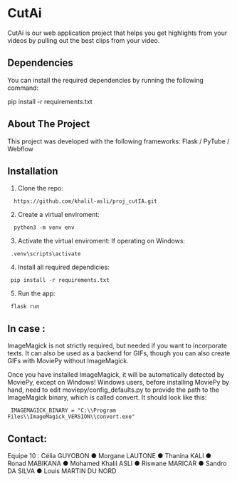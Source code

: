 # CutAi

 CutAi is our web application project that helps you get highlights from your videos by pulling out the best clips from your video.

## Dependencies

You can install the required dependencies by running the following command:

pip install -r requirements.txt

## About The Project

This project was developed with the following frameworks:
    Flask
  / PyTube
  / Webflow
  
## Installation
  1. Clone the repo:
```
  https://github.com/khalil-asli/proj_cutIA.git 
```
  
  2. Create a virtual enviroment:
```
  python3 -m venv env
```

 3. Activate the virtual enviroment:
 If operating on Windows:
 ```
  .venv\scripts\activate  
```

4. Install all required dependicies:
 ```
  pip install -r requirements.txt  
```

5. Run the app:
 ```
  flask run  
```

## In case :
ImageMagick is not strictly required, but needed if you want to incorporate texts. It can also be used as a backend for GIFs, though you can also create GIFs with MoviePy without ImageMagick.

Once you have installed ImageMagick, it will be automatically detected by MoviePy, except on Windows! Windows users, before installing MoviePy by hand, need to edit moviepy/config_defaults.py to provide the path to the ImageMagick binary, which is called convert. It should look like this:
 ```
  IMAGEMAGICK_BINARY = "C:\\Program Files\\ImageMagick_VERSION\\convert.exe"
```

## Contact:
Equipe 10 : Célia GUYOBON ● Morgane LAUTONE ● Thanina KALI ● Ronad MABIKANA ● 
Mohamed Khalil ASLI ● Riswane MARICAR ● Sandro DA SILVA ● Louis MARTIN DU NORD
